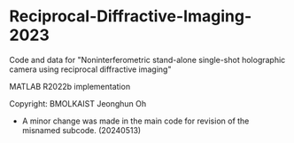 # Reciprocal-Diffractive-Imaging-2023
Code and data for "Noninterferometric stand-alone single-shot holographic camera using reciprocal diffractive imaging"

MATLAB R2022b implementation

Copyright: BMOLKAIST Jeonghun Oh

 * A minor change was made in the main code for revision of the misnamed subcode. (20240513)
   
